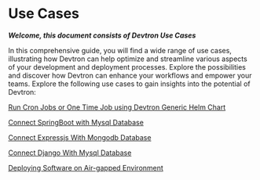 # Use Cases

_**Welcome, this document consists of Devtron Use Cases**_

In this comprehensive guide, you will find a wide range of use cases, illustrating how Devtron can help optimize and streamline various aspects of your development and deployment processes. Explore the possibilities and discover how Devtron can enhance your workflows and empower your teams. Explore the following use cases to gain insights into the potential of Devtron:

[Run Cron Jobs or One Time Job using Devtron Generic Helm Chart](devtron-generic-helm-chart-to-run-cron-job-or-one-time-job.md)

[Connect SpringBoot with Mysql Database](connect-springboot-with-mysql-database.md)

[Connect Expressjs With Mongodb Database](connect-expressjs-with-mongodb-database.md)

[Connect Django With Mysql Database](connect-django-with-mysql-database.md)

[Deploying Software on Air-gapped Environment](airgapped-app-deployment.md)
